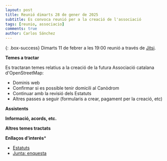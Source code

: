 ```yaml
---
layout: post
title: Reunió dimarts 28 de gener de 2025
subtitle: Es convoca reunió per a la creació de l'associació
tags: [reunio, associacio]
comments: true
author: Carlos Sánchez
---
```


{: .box-success}
Dimarts 11 de febrer a les 19:00 reunió a través de [Jitsi](https://meet.jit.si/moderated/bf9d45f5cd616d29bb061538114dcfe3627065efe65cd9d28263e8a23a74c789).


**Temes a tractar**

Es tractaran temes relatius a la creació de la futura Associació catalana d'OpenStreetMap:
- Dominis web
- Confirmar si es possible tenir domicili al Canòdrom
- Continuar amb la revisió dels Estatuts
- Altres passes a seguir (formularis a crear, pagament per la creació, etc)

**Assistents**

**Informació, acords, etc.**

**Altres temes tractats**

**Enllaços d'interés***
- [Estatuts](https://docs.google.com/document/d/1HA1-0Iewxi_GmoiHQtXaNpZPXGLylA6crHSsElguYyA/edit?tab=t.0#heading=h.iucnuv8ndpet)
- [Junta: enquesta](https://docs.google.com/forms/d/1vDZJbC1ouT52E9ItXiw4P8FknkWxaqx96zq0rnzTndE/viewform?edit_requested=true)


